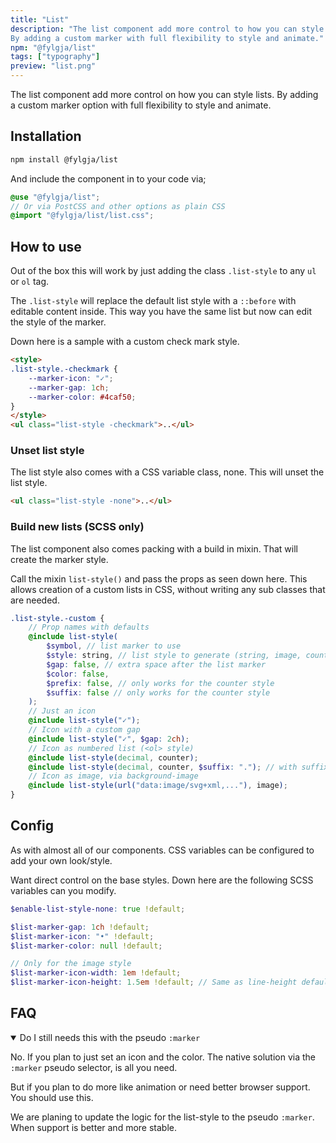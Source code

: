 ```yaml
---
title: "List"
description: "The list component add more control to how you can style lists.
By adding a custom marker with full flexibility to style and animate."
npm: "@fylgja/list"
tags: ["typography"]
preview: "list.png"
---
```


The list component add more control on how you can style lists.
By adding a custom marker option with full flexibility to style and animate.

## Installation

```bash
npm install @fylgja/list
```

And include the component in to your code via;

```scss
@use "@fylgja/list";
// Or via PostCSS and other options as plain CSS
@import "@fylgja/list/list.css";
```

## How to use

Out of the box this will work by just adding the class `.list-style`
to any `ul` or `ol` tag.

The `.list-style` will replace the default list style
with a `::before` with editable content inside.
This way you have the same list but now can edit the style of the marker.

Down here is a sample with a custom check mark style.

```html
<style>
.list-style.-checkmark {
    --marker-icon: "✓";
    --marker-gap: 1ch;
    --marker-color: #4caf50;
}
</style>
<ul class="list-style -checkmark">..</ul>
```

### Unset list style

The list style also comes with a CSS variable class, none.
This will unset the list style.

```html
<ul class="list-style -none">..</ul>
```

### Build new lists (SCSS only)

The list component also comes packing with a build in mixin.
That will create the marker style.

Call the mixin `list-style()` and pass the props as seen down here.
This allows creation of a custom lists in CSS,
without writing any sub classes that are needed.

```scss
.list-style.-custom {
    // Prop names with defaults
    @include list-style(
        $symbol, // list marker to use
        $style: string, // list style to generate (string, image, counter)
        $gap: false, // extra space after the list marker
        $color: false,
        $prefix: false, // only works for the counter style
        $suffix: false // only works for the counter style
    );
    // Just an icon
    @include list-style("✓");
    // Icon with a custom gap
    @include list-style("✓", $gap: 2ch);
    // Icon as numbered list (<ol> style)
    @include list-style(decimal, counter);
    @include list-style(decimal, counter, $suffix: "."); // with suffix
    // Icon as image, via background-image
    @include list-style(url("data:image/svg+xml,..."), image);
}
```

## Config

As with almost all of our components.
CSS variables can be configured to add your own look/style.

Want direct control on the base styles.
Down here are the following SCSS variables can you modify.

```scss
$enable-list-style-none: true !default;

$list-marker-gap: 1ch !default;
$list-marker-icon: "•" !default;
$list-marker-color: null !default;

// Only for the image style
$list-marker-icon-width: 1em !default;
$list-marker-icon-height: 1.5em !default; // Same as line-height default
```

## FAQ

<details class="faq-panel" open><summary><span>Do I still needs this with the pseudo <code>:marker</code></span></summary>

No.
If you plan to just set an icon and the color.
The native solution via the `:marker` pseudo selector, is all you need.

But if you plan to do more like animation or need better browser support.
You should use this.

We are planing to update the logic for the list-style to the pseudo `:marker`.
When support is better and more stable.

</details>
